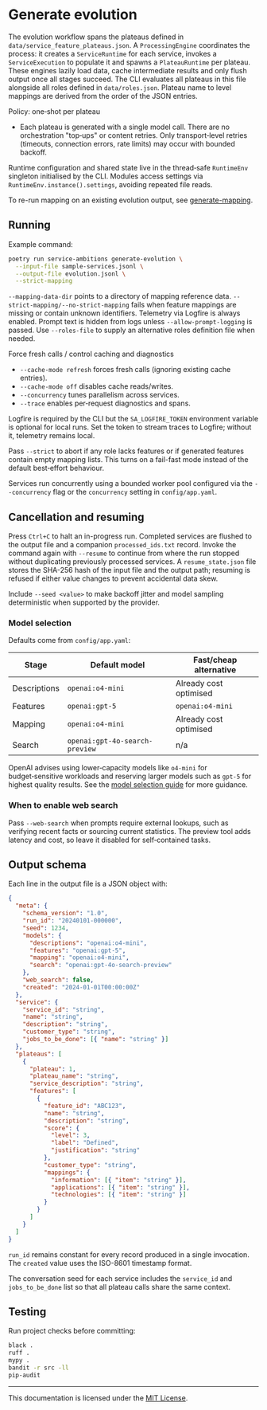 # Generate evolution

The evolution workflow spans the plateaus defined in
`data/service_feature_plateaus.json`. A `ProcessingEngine` coordinates the
process: it creates a `ServiceRuntime` for each service, invokes a
`ServiceExecution` to populate it and spawns a `PlateauRuntime` per plateau.
These engines lazily load data, cache intermediate results and only flush output
once all stages succeed. The CLI evaluates all plateaus in this file alongside
all roles defined in `data/roles.json`.
Plateau name to level mappings are derived from the order of the JSON entries.

Policy: one‑shot per plateau

- Each plateau is generated with a single model call. There are no orchestration
  "top‑ups" or content retries. Only transport‑level retries (timeouts,
  connection errors, rate limits) may occur with bounded backoff.

Runtime configuration and shared state live in the thread‑safe `RuntimeEnv`
singleton initialised by the CLI. Modules access settings via
`RuntimeEnv.instance().settings`, avoiding repeated file reads.

To re-run mapping on an existing evolution output, see
[generate-mapping](generate-mapping.md).

## Running

Example command:

```bash
poetry run service-ambitions generate-evolution \
  --input-file sample-services.jsonl \
  --output-file evolution.jsonl \
  --strict-mapping
```

`--mapping-data-dir` points to a directory of mapping reference data.
`--strict-mapping/--no-strict-mapping` fails when feature mappings are missing or
contain unknown identifiers.
Telemetry via Logfire is always enabled. Prompt text is hidden from logs unless
`--allow-prompt-logging` is passed.
Use `--roles-file` to supply an alternative roles definition file when needed.

Force fresh calls / control caching and diagnostics

- `--cache-mode refresh` forces fresh calls (ignoring existing cache entries).
- `--cache-mode off` disables cache reads/writes.
- `--concurrency` tunes parallelism across services.
- `--trace` enables per‑request diagnostics and spans.

Logfire is required by the CLI but the `SA_LOGFIRE_TOKEN` environment variable is
optional for local runs. Set the token to stream traces to Logfire; without it,
telemetry remains local.

Pass `--strict` to abort if any role lacks features or if generated features
contain empty mapping lists. This turns on a fail-fast mode instead of the
default best‑effort behaviour.

Services run concurrently using a bounded worker pool configured via the
`--concurrency` flag or the `concurrency` setting in `config/app.yaml`.

## Cancellation and resuming

Press ``Ctrl+C`` to halt an in-progress run. Completed services are flushed to
the output file and a companion ``processed_ids.txt`` record. Invoke the command
again with ``--resume`` to continue from where the run stopped without
duplicating previously processed services. A ``resume_state.json`` file stores
the SHA-256 hash of the input file and the output path; resuming is refused if
either value changes to prevent accidental data skew.

Include `--seed <value>` to make backoff jitter and model sampling
deterministic when supported by the provider.

### Model selection

Defaults come from `config/app.yaml`:

| Stage        | Default model                  | Fast/cheap alternative |
| ------------ | ------------------------------ | ---------------------- |
| Descriptions | `openai:o4-mini`               | Already cost optimised |
| Features     | `openai:gpt-5`                 | `openai:o4-mini`       |
| Mapping      | `openai:o4-mini`               | Already cost optimised |
| Search       | `openai:gpt-4o-search-preview` | n/a                    |

OpenAI advises using lower‑capacity models like `o4-mini` for budget‑sensitive
workloads and reserving larger models such as `gpt-5` for highest quality
results. See the [model selection guide](https://platform.openai.com/docs/guides/model-selection)
for more guidance.

### When to enable web search

Pass `--web-search` when prompts require external lookups, such as verifying
recent facts or sourcing current statistics. The preview tool adds latency and
cost, so leave it disabled for self‑contained tasks.

## Output schema

Each line in the output file is a JSON object with:

```json
{
  "meta": {
    "schema_version": "1.0",
    "run_id": "20240101-000000",
    "seed": 1234,
    "models": {
      "descriptions": "openai:o4-mini",
      "features": "openai:gpt-5",
      "mapping": "openai:o4-mini",
      "search": "openai:gpt-4o-search-preview"
    },
    "web_search": false,
    "created": "2024-01-01T00:00:00Z"
  },
  "service": {
    "service_id": "string",
    "name": "string",
    "description": "string",
    "customer_type": "string",
    "jobs_to_be_done": [{ "name": "string" }]
  },
  "plateaus": [
    {
      "plateau": 1,
      "plateau_name": "string",
      "service_description": "string",
      "features": [
        {
          "feature_id": "ABC123",
          "name": "string",
          "description": "string",
          "score": {
            "level": 3,
            "label": "Defined",
            "justification": "string"
          },
          "customer_type": "string",
          "mappings": {
            "information": [{ "item": "string" }],
            "applications": [{ "item": "string" }],
            "technologies": [{ "item": "string" }]
          }
        }
      ]
    }
  ]
}
```

`run_id` remains constant for every record produced in a single invocation. The
`created` value uses the ISO-8601 timestamp format.

The conversation seed for each service includes the `service_id` and
`jobs_to_be_done` list so that all plateau calls share the same context.

## Testing

Run project checks before committing:

```bash
black .
ruff .
mypy .
bandit -r src -ll
pip-audit
```

---

This documentation is licensed under the [MIT License](../LICENSE).
